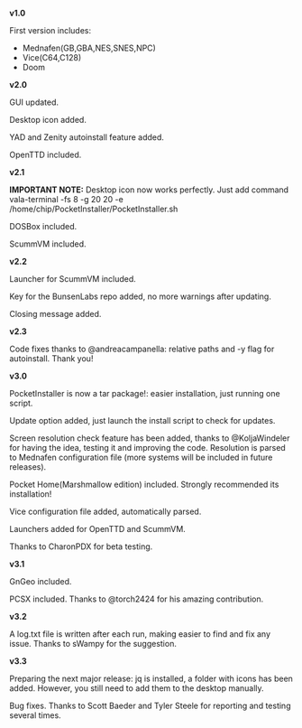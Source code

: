 **v1.0**

First version includes:
  - Mednafen(GB,GBA,NES,SNES,NPC)
  - Vice(C64,C128)
  - Doom

**v2.0**

GUI updated.

Desktop icon added.

YAD and  Zenity autoinstall feature added.

OpenTTD included.

**v2.1**

**IMPORTANT NOTE:** Desktop icon now works perfectly. Just add command vala-terminal -fs 8 -g 20 20 -e /home/chip/PocketInstaller/PocketInstaller.sh

DOSBox included.

ScummVM included.

**v2.2**

Launcher for ScummVM included.

Key for the BunsenLabs repo added, no more warnings after updating.

Closing message added.

**v2.3**

Code fixes thanks to @andreacampanella: relative paths and -y flag for autoinstall. Thank you!

**v3.0**

PocketInstaller is now a tar package!: easier installation, just running one script.

Update option added, just launch the install script to check for updates.

Screen resolution check feature has been added, thanks to @KoljaWindeler for having the idea, testing it and improving the code. Resolution is parsed to Mednafen configuration file (more systems will be included in future releases).

Pocket Home(Marshmallow edition) included. Strongly recommended its installation!

Vice configuration file added, automatically parsed.

Launchers added for OpenTTD and ScummVM.

Thanks to CharonPDX for beta testing.


**v3.1**

GnGeo included.

PCSX included. Thanks to @torch2424 for his amazing contribution.

**v3.2**

A log.txt file is written after each run, making easier to find and fix any issue. Thanks to sWampy for the suggestion.

**v3.3**

Preparing the next major release: jq is installed, a folder with icons has been added. However, you still need to add them to the desktop manually.

Bug fixes. Thanks to Scott Baeder and Tyler Steele for reporting and testing several times.
